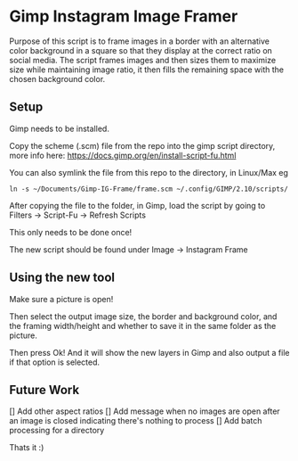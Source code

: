 # Gimp Instagram Image Framer
Purpose of this script is to frame images in a border with an alternative color background in a square so
that they display at the correct ratio on social media.  The script frames images and then sizes them to maximize size while maintaining image ratio, it then fills the remaining space with the chosen background color.

## Setup
Gimp needs to be installed.

Copy the scheme (.scm) file from the repo into the gimp script directory, more info here:
<https://docs.gimp.org/en/install-script-fu.html>

You can also symlink the file from this repo to the directory, in Linux/Max eg
```
ln -s ~/Documents/Gimp-IG-Frame/frame.scm ~/.config/GIMP/2.10/scripts/
```

After copying the file to the folder, in Gimp, load the script by going to 
Filters -> Script-Fu -> Refresh Scripts

This only needs to be done once!

The new script should be found under 
Image -> Instagram Frame

## Using the new tool
Make sure a picture is open!

Then select the output image size, the border and background color, and the framing width/height and whether to save it in the same folder as the picture.

Then press Ok! And it will show the new layers in Gimp and also output a file if that option is selected.


## Future Work
[] Add other aspect ratios
[] Add message when no images are open after an image is closed indicating there's nothing to process
[] Add batch processing for a directory



Thats it :) 

